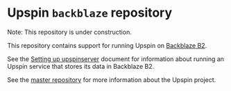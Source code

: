 # Upspin `backblaze` repository

Note: This repository is under construction.

This repository contains support for running Upspin on
[Backblaze B2](https://www.backblaze.com/b2/cloud-storage.html).

See the [Setting up upspinserver](https://upspin.io/doc/server_setup.md)
document for information about running an Upspin service that stores its data
in Backblaze B2.

See the [master repository](https://github.com/upspin/upspin#readme)
for more information about the Upspin project.

